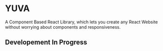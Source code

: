 # YUVA

A Component Based React Library, which lets you create any React Website without worrying about components and responsiveness.

## Developement In Progress
